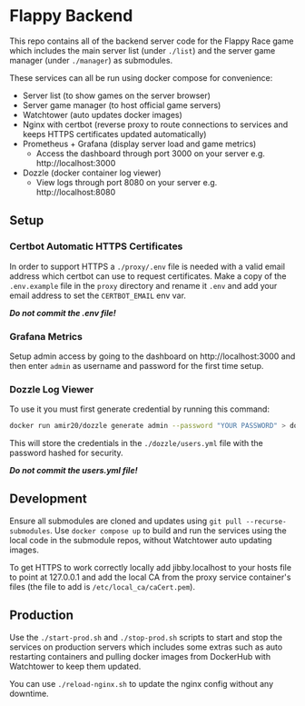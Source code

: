 # Flappy Backend
This repo contains all of the backend server code for the Flappy Race game which includes
the main server list (under `./list`) and the server game manager (under `./manager`) as submodules.

These services can all be run using docker compose for convenience:
- Server list (to show games on the server browser)
- Server game manager (to host official game servers)
- Watchtower (auto updates docker images)
- Nginx with certbot (reverse proxy to route connections to services and keeps HTTPS certificates updated automatically)
- Prometheus + Grafana (display server load and game metrics)
    - Access the dashboard through port 3000 on your server e.g. http://localhost:3000
- Dozzle (docker container log viewer)
    - View logs through port 8080 on your server e.g. http://localhost:8080

## Setup
### Certbot Automatic HTTPS Certificates
In order to support HTTPS a `./proxy/.env` file is needed with a valid email address which certbot can use to request certificates.
Make a copy of the `.env.example` file in the `proxy` directory and rename it `.env` and add your email address to set the `CERTBOT_EMAIL` env var.

***Do not commit the .env file!***

### Grafana Metrics
Setup admin access by going to the dashboard on http://localhost:3000 and then enter `admin` as username and password for the first time setup.

### Dozzle Log Viewer
To use it you must first generate credential by running this command:
```bash
docker run amir20/dozzle generate admin --password "YOUR PASSWORD" > dozzle/data/users.yml
```
This will store the credentials in the `./dozzle/users.yml` file with the password hashed for security.

***Do not commit the users.yml file!***
## Development
Ensure all submodules are cloned and updates using `git pull --recurse-submodules`.
Use `docker compose up` to build and run the services using the local code in the submodule repos,
without Watchtower auto updating images.

To get HTTPS to work correctly locally add jibby.localhost to your hosts file to point at 127.0.0.1 and add the local CA
from the proxy service container's files (the file to add is `/etc/local_ca/caCert.pem`).
## Production
Use the `./start-prod.sh` and `./stop-prod.sh` scripts to start and stop the services on production servers
which includes some extras such as auto restarting containers and pulling docker images from DockerHub with Watchtower to keep them updated.

You can use `./reload-nginx.sh` to update the nginx config without any downtime.